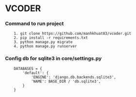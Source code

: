 # VCODER

### Command to run project
```
    1. git clone https://github.com/manhkhuat83/vcoder.git
    2. pip install -r requirements.txt
    3. python manage.py migrate
    4. python manage.py runserver
```
### Config db for sqlite3 in core/settings.py
```
    DATABASES = {
        'default': {
            'ENGINE': 'django.db.backends.sqlite3',
            'NAME': BASE_DIR / 'db.sqlite3',
        }
    }
```
